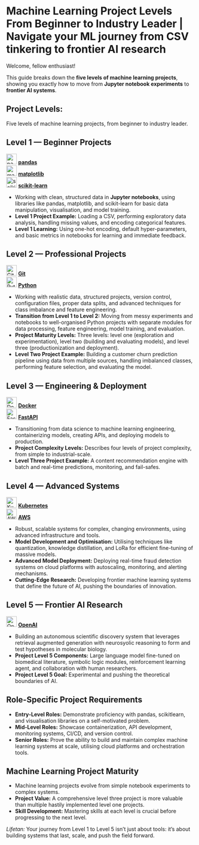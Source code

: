#  Machine Learning Project Levels From Beginner to Industry Leader | Navigate your ML journey from CSV tinkering to frontier AI research

Welcome, fellow enthusiast!  

This guide breaks down the **five levels of machine learning projects**, showing you exactly how to move from **Jupyter notebook experiments** to **frontier AI systems**.  


## Project Levels:  
Five levels of machine learning projects, from beginner to industry leader.


## Level 1 — Beginner Projects

<img src="https://pandas.pydata.org/static/img/pandas_mark.svg" alt="pandas logo" height="28"/> [**pandas**](https://pandas.pydata.org/)  
<img src="https://matplotlib.org/_static/images/logo2.svg" alt="matplotlib logo" height="28"/> [**matplotlib**](https://matplotlib.org/)  
<img src="https://scikit-learn.org/stable/_static/scikit-learn-logo-small.png" alt="scikit-learn logo" height="28"/> [**scikit-learn**](https://scikit-learn.org/stable/)  

- Working with clean, structured data in **Jupyter notebooks**, using libraries like pandas, matplotlib, and scikit-learn for basic data manipulation, visualisation, and model training.  
- **Level 1 Project Example:** Loading a CSV, performing exploratory data analysis, handling missing values, and encoding categorical features.  
- **Level 1 Learning:** Using one-hot encoding, default hyper-parameters, and basic metrics in notebooks for learning and immediate feedback.


## Level 2 — Professional Projects

<img src="https://git-scm.com/images/logos/downloads/Git-Icon-1788C.png" alt="Git logo" height="28"/> [**Git**](https://git-scm.com/)  
<img src="https://www.python.org/static/community_logos/python-logo-generic.svg" alt="Python logo" height="28"/> [**Python**](https://www.python.org/)  

- Working with realistic data, structured projects, version control, configuration files, proper data splits, and advanced techniques for class imbalance and feature engineering.  
- **Transition from Level 1 to Level 2:** Moving from messy experiments and notebooks to well-organised Python projects with separate modules for data processing, feature engineering, model training, and evaluation.  
- **Project Maturity Levels:** Three levels: level one (exploration and experimentation), level two (building and evaluating models), and level three (productionization and deployment).  
- **Level Two Project Example:** Building a customer churn prediction pipeline using data from multiple sources, handling imbalanced classes, performing feature selection, and evaluating the model.


## Level 3 — Engineering & Deployment

<img src="https://www.docker.com/wp-content/uploads/2022/03/Moby-logo.png" alt="Docker logo" height="28"/> [**Docker**](https://www.docker.com/)  
<img src="https://fastapi.tiangolo.com/img/logo-margin/logo-teal.png" alt="FastAPI logo" height="28"/> [**FastAPI**](https://fastapi.tiangolo.com/)  

- Transitioning from data science to machine learning engineering, containerizing models, creating APIs, and deploying models to production.  
- **Project Complexity Levels:** Describes four levels of project complexity, from simple to industrial-scale.  
- **Level Three Project Example:** A content recommendation engine with batch and real-time predictions, monitoring, and fail-safes.


## Level 4 — Advanced Systems

<img src="https://kubernetes.io/images/kubernetes-horizontal-color.png" alt="Kubernetes logo" height="28"/> [**Kubernetes**](https://kubernetes.io/)  
<img src="https://a0.awsstatic.com/libra-css/images/logos/aws_logo_smile_1200x630.png" alt="AWS logo" height="28"/> [**AWS**](https://aws.amazon.com/)  

- Robust, scalable systems for complex, changing environments, using advanced infrastructure and tools.  
- **Model Development and Optimisation:** Utilising techniques like quantization, knowledge distillation, and LoRa for efficient fine-tuning of massive models.  
- **Advanced Model Deployment:** Deploying real-time fraud detection systems on cloud platforms with autoscaling, monitoring, and alerting mechanisms.  
- **Cutting-Edge Research:** Developing frontier machine learning systems that define the future of AI, pushing the boundaries of innovation.


## Level 5 — Frontier AI Research

<img src="https://upload.wikimedia.org/wikipedia/commons/4/4d/OpenAI_Logo.svg" alt="OpenAI logo" height="28"/> [**OpenAI**](https://openai.com/)  

- Building an autonomous scientific discovery system that leverages retrieval augmented generation with neurosyolic reasoning to form and test hypotheses in molecular biology.  
- **Project Level 5 Components:** Large language model fine-tuned on biomedical literature, symbolic logic modules, reinforcement learning agent, and collaboration with human researchers.  
- **Project Level 5 Goal:** Experimental and pushing the theoretical boundaries of AI.


## Role-Specific Project Requirements

- **Entry-Level Roles:** Demonstrate proficiency with pandas, scikitlearn, and visualisation libraries on a self-motivated problem.  
- **Mid-Level Roles:** Showcase containerization, API development, monitoring systems, CI/CD, and version control.  
- **Senior Roles:** Prove the ability to build and maintain complex machine learning systems at scale, utilising cloud platforms and orchestration tools.


## Machine Learning Project Maturity

- Machine learning projects evolve from simple notebook experiments to complex systems.  
- **Project Value:** A comprehensive level three project is more valuable than multiple hastily implemented level one projects.  
- **Skill Development:** Mastering skills at each level is crucial before progressing to the next level.


 *Lifetan:* Your journey from Level 1 to Level 5 isn’t just about tools: it’s about building systems that last, scale, and push the field forward.
